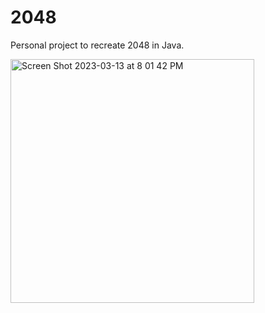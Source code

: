 # 2048
Personal project to recreate 2048 in Java.


<img width="390" alt="Screen Shot 2023-03-13 at 8 01 42 PM" src="https://user-images.githubusercontent.com/50188950/224858292-d9581d07-fb54-4763-8b61-3b36e66b5173.png">
